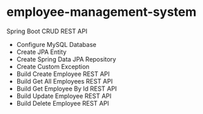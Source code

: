 # employee-management-system
 Spring Boot CRUD REST API

- Configure MySQL Database
- Create JPA Entity
- Create Spring Data JPA Repository
- Create Custom Exception
- Build Create Employee REST API
- Build Get All Employees REST API
- Build Get Employee By Id REST API
- Build Update Employee REST API
- Build Delete Employee REST API
